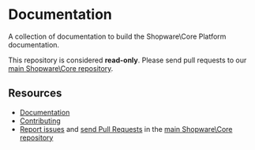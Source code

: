 Documentation
=============

A collection of documentation to build the Shopware\Core Platform documentation. 

This repository is considered **read-only**. Please send pull requests
to our [main Shopware\Core repository](https://github.com/shopware/platform).

Resources
---------

  * [Documentation](https://developers.shopware.com)
  * [Contributing](https://developers.shopware.com/community/contributing-code/)
  * [Report issues](https://github.com/shopware/platform/issues) and
    [send Pull Requests](https://github.com/shopware/platform/pulls)
    in the [main Shopware\Core repository](https://github.com/shopware/platform)